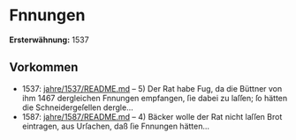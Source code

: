 # Fnnungen

**Ersterwähnung:** 1537

## Vorkommen
- 1537: [jahre/1537/README.md](../jahre/1537/README.md) – 5) Der Rat habe Fug, da die Büttner von ihm 1467
dergleichen Fnnungen empfangen, ſie dabei zu laſſen; ſo
hätten die Schneidergeſellen dergle...
- 1587: [jahre/1587/README.md](../jahre/1587/README.md) – 4) Bäcker wolle der Rat nicht laſſen Brot eintragen,
aus Urſachen, daß ſie Fnnungen hätten...
